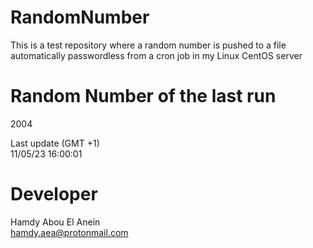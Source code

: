 # RandomNumber    
This is a test repository where a random number is pushed to a file automatically passwordless from a cron job in my Linux CentOS server    
# Random Number of the last run   
2004
      
Last update (GMT +1)    
11/05/23 16:00:01
# Developer    
Hamdy Abou El Anein   
hamdy.aea@protonmail.com
